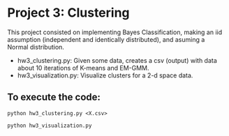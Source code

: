 # Project 3: Clustering

This project consisted on implementing Bayes Classification, making an iid assumption (independent and identically distributed), and asuming a Normal distribution.

* hw3_clustering.py: Given some data, creates a csv (output) with data about 10 iterations of K-means and EM-GMM.
* hw3_visualization.py: Visualize clusters for a 2-d space data.



## To execute the code:

`python hw3_clustering.py <X.csv>`

`python hw3_visualization.py`



